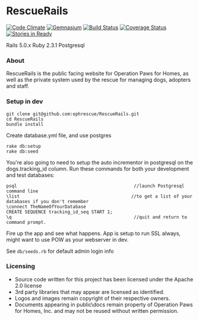 # RescueRails

[![Code Climate](https://codeclimate.com/github/ophrescue/RescueRails.png)](https://codeclimate.com/github/ophrescue/RescueRails) [![Gemnasium](https://gemnasium.com/ophrescue/RescueRails.png)](https://gemnasium.com/ophrescue/RescueRails) [![Build Status](https://travis-ci.org/ophrescue/RescueRails.svg?branch=master)](https://travis-ci.org/ophrescue/RescueRails) [![Coverage Status](https://coveralls.io/repos/github/ophrescue/RescueRails/badge.svg?branch=master)](https://coveralls.io/github/ophrescue/RescueRails?branch=master) [![Stories in Ready](https://badge.waffle.io/ophrescue/rescuerails.png?label=ready&title=Ready)](https://waffle.io/ophrescue/rescuerails?utm_source=badge)

Rails 5.0.x
Ruby 2.3.1
Postgresql

### About
RescueRails is the public facing website for Operation Paws for Homes, as well as the private system used by the rescue for managing dogs, adopters and staff.


### Setup in dev

    git clone git@github.com:ophrescue/RescueRails.git
    cd RescueRails
    bundle install

Create database.yml file, and use postgres

    rake db:setup
    rake db:seed

You're also going to need to setup the auto incrementor in postgresql on the dogs.tracking_id column.  Run these commands for both your development and test databases:

```
psql                                            //launch Postgresql command line
\list                                          //to get a list of your databases if you don't remember
\connect TheNameOfYourDatabase
CREATE SEQUENCE tracking_id_seq START 1;
\q                                              //quit and return to command prompt.
```

Fire up the app and see what happens.  App is setup to run SSL always, might want to use POW as your webserver in dev.

See `db/seeds.rb` for default admin login info


### Licensing
* Source code written for this project has been licensed under the Apache 2.0 license
* 3rd party libraries that may appear are licensed as identified.
* Logos and images remain copyright of their respective owners.
* Documents appearing in public\docs remain property of Operation Paws for Homes, Inc. and may not be reused without written permission.
